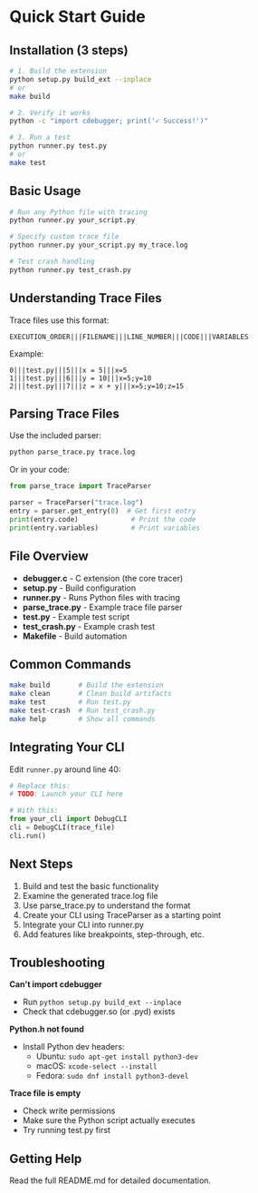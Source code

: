 # Quick Start Guide

## Installation (3 steps)

```bash
# 1. Build the extension
python setup.py build_ext --inplace
# or
make build

# 2. Verify it works
python -c "import cdebugger; print('✓ Success!')"

# 3. Run a test
python runner.py test.py
# or
make test
```

## Basic Usage

```bash
# Run any Python file with tracing
python runner.py your_script.py

# Specify custom trace file
python runner.py your_script.py my_trace.log

# Test crash handling
python runner.py test_crash.py
```

## Understanding Trace Files

Trace files use this format:
```
EXECUTION_ORDER|||FILENAME|||LINE_NUMBER|||CODE|||VARIABLES
```

Example:
```
0|||test.py|||5|||x = 5|||x=5
1|||test.py|||6|||y = 10|||x=5;y=10
2|||test.py|||7|||z = x + y|||x=5;y=10;z=15
```

## Parsing Trace Files

Use the included parser:
```bash
python parse_trace.py trace.log
```

Or in your code:
```python
from parse_trace import TraceParser

parser = TraceParser("trace.log")
entry = parser.get_entry(0)  # Get first entry
print(entry.code)             # Print the code
print(entry.variables)        # Print variables
```

## File Overview

- **debugger.c** - C extension (the core tracer)
- **setup.py** - Build configuration
- **runner.py** - Runs Python files with tracing
- **parse_trace.py** - Example trace file parser
- **test.py** - Example test script
- **test_crash.py** - Example crash test
- **Makefile** - Build automation

## Common Commands

```bash
make build       # Build the extension
make clean       # Clean build artifacts
make test        # Run test.py
make test-crash  # Run test_crash.py
make help        # Show all commands
```

## Integrating Your CLI

Edit `runner.py` around line 40:

```python
# Replace this:
# TODO: Launch your CLI here

# With this:
from your_cli import DebugCLI
cli = DebugCLI(trace_file)
cli.run()
```

## Next Steps

1. Build and test the basic functionality
2. Examine the generated trace.log file
3. Use parse_trace.py to understand the format
4. Create your CLI using TraceParser as a starting point
5. Integrate your CLI into runner.py
6. Add features like breakpoints, step-through, etc.

## Troubleshooting

**Can't import cdebugger**
- Run `python setup.py build_ext --inplace`
- Check that cdebugger.so (or .pyd) exists

**Python.h not found**
- Install Python dev headers:
  - Ubuntu: `sudo apt-get install python3-dev`
  - macOS: `xcode-select --install`
  - Fedora: `sudo dnf install python3-devel`

**Trace file is empty**
- Check write permissions
- Make sure the Python script actually executes
- Try running test.py first

## Getting Help

Read the full README.md for detailed documentation.
